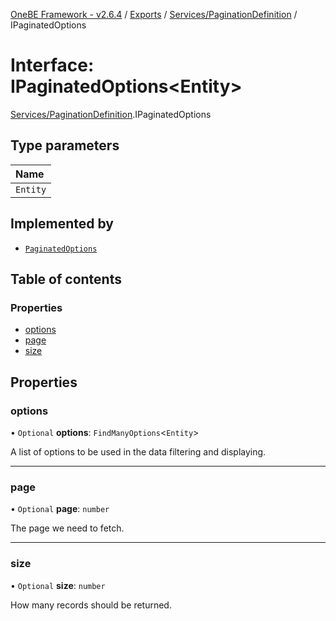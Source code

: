 [OneBE Framework - v2.6.4](../README.md) / [Exports](../modules.md) / [Services/PaginationDefinition](../modules/Services_PaginationDefinition.md) / IPaginatedOptions

# Interface: IPaginatedOptions<Entity\>

[Services/PaginationDefinition](../modules/Services_PaginationDefinition.md).IPaginatedOptions

## Type parameters

| Name |
| :------ |
| `Entity` |

## Implemented by

- [`PaginatedOptions`](../classes/Services_PaginationDefinition.PaginatedOptions.md)

## Table of contents

### Properties

- [options](Services_PaginationDefinition.IPaginatedOptions.md#options)
- [page](Services_PaginationDefinition.IPaginatedOptions.md#page)
- [size](Services_PaginationDefinition.IPaginatedOptions.md#size)

## Properties

### options

• `Optional` **options**: `FindManyOptions`<`Entity`\>

A list of options to be used in the data filtering and displaying.

___

### page

• `Optional` **page**: `number`

The page we need to fetch.

___

### size

• `Optional` **size**: `number`

How many records should be returned.
